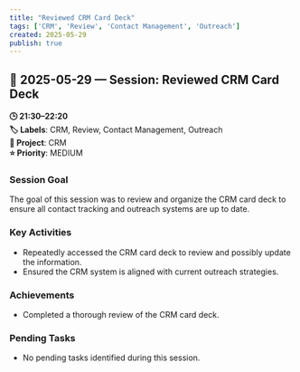 ```yaml
---
title: "Reviewed CRM Card Deck"
tags: ['CRM', 'Review', 'Contact Management', 'Outreach']
created: 2025-05-29
publish: true
---
```


## 📅 2025-05-29 — Session: Reviewed CRM Card Deck

**🕒 21:30–22:20**  
**🏷️ Labels**: CRM, Review, Contact Management, Outreach  
**📂 Project**: CRM  
**⭐ Priority**: MEDIUM  


### Session Goal
The goal of this session was to review and organize the CRM card deck to ensure all contact tracking and outreach systems are up to date.

### Key Activities
- Repeatedly accessed the CRM card deck to review and possibly update the information.
- Ensured the CRM system is aligned with current outreach strategies.

### Achievements
- Completed a thorough review of the CRM card deck.

### Pending Tasks
- No pending tasks identified during this session.
